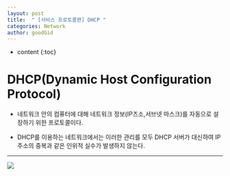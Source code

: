 ```yaml
---
layout: post
title:  " [서비스 프로토콜편] DHCP "
categories: Network
author: goodGid
---
```

* content
{:toc}


# DHCP(Dynamic Host Configuration Protocol)

* 네트워크 안의 컴퓨터에 대해 네트워크 정보(IP즈소,서브넷 마스크)를 자동으로 설장하기 위한 프로토콜이다.

* DHCP를 이용하는 네트워크에서는 이러한 관리를 모두 DHCP 서버가 대신하여 IP 주소의 중복과 같은 인위적 실수가 발생하지 않는다.

---


![](/assets/img/network/dhcp_1.png)



